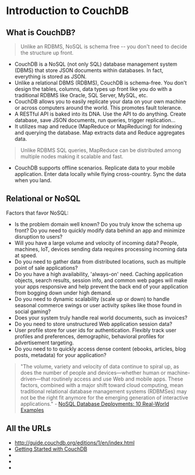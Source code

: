 # Introduction to CouchDB

## What is CouchDB?

> Unlike an RDBMS, NoSQL is schema free -- you don't need to decide the structure up front.

- CouchDB is a NoSQL (not only SQL) database management system (DBMS) that store JSON documents within databases.  In fact, everything is stored as JSON.  
- Unlike a relational DBMS (RDBMS), CouchDB is schema-free. You don't design the tables, columns, data types up front like you do with a traditional RDBMS like Oracle, SQL Server, MySQL, etc.
- CouchDB allows you to easily replicate your data on your own machine or across computers around the world.  This promotes fault tolerance.
- A RESTful API is baked into its DNA. Use the API to do anything.  Create database, save JSON documents, run queries, trigger replication...
-  It utilizes map and reduce (MapReduce or MapReducing) for indexing and querying the database. Map extracts data and Reduce aggregates data.

> Unlike RDBMS SQL queries, MapReduce can be distributed among multiple nodes making it scalable and fast.

- CouchDB supports offline scenarios.  Replicate data to your mobile application.  Enter data locally while flying cross-country.  Sync the data when you land.  

## Relational or NoSQL

Factors that favor NoSQL:

- Is the problem domain well known? Do you truly know the schema up front? Do you need to quickly modify data behind an app and minimize disruption to users?
- Will you have a large volume and velocity of incoming data? People, machines, IoT, devices sending data requires processing incoming data at speed.
- Do you need to gather data from distributed locations, such as multiple point of sale applications?
- Do you have a high availability, 'always-on' need.  Caching application objects, search results, session info, and common web pages will make your apps responsive and help prevent the back end of your application from bogging down under high demand.
- Do you need to dynamic scalability (scale up or down) to handle seasonal commerce swings or user activity spikes like those found in social gaming?
- Does your system truly handle real world documents, such as invoices?
- Do you need to store unstructured Web application session data?
- User profile store for user ids for authentication. Flexibly track user profiles and preferences, demographic, behavioral profiles for advertisement targeting.
- Do you need to to quickly access dense content (ebooks, articles, blog posts, metadata) for your application?

> "The volume, variety and velocity of data continue to spiral up, as does the number of people and devices—whether human or machine-driven—that routinely access and use Web and mobile apps. These factors, combined with a major shift toward cloud computing, mean traditional relational database management systems (RDBMSes) may not be the right fit anymore for the emerging generation of interactive applications." - [NoSQL Database Deployments: 10 Real-World Examples](http://www.eweek.com/database/slideshows/nosql-database-deployments-10-real-world-examples)

## All the URLs

- http://guide.couchdb.org/editions/1/en/index.html
- [Getting Started with CouchDB](http://code.tutsplus.com/articles/getting-started-with-couchdb--net-18801)
-
-
-
